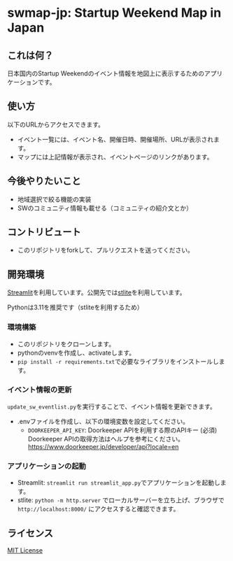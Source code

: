# swmap-jp: Startup Weekend Map in Japan

## これは何？

日本国内のStartup Weekendのイベント情報を地図上に表示するためのアプリケーションです。

## 使い方

以下のURLからアクセスできます。

<!-- [Startup Weekend Map in Japan](https://[pathを載せる]) -->

<!-- <TODO: 2024-07-30 表示されるサイトの画像を入れる> -->

* イベント一覧には、イベント名、開催日時、開催場所、URLが表示されます。
* マップには上記情報が表示され、イベントページのリンクがあります。

## 今後やりたいこと

* 地域選択で絞る機能の実装
* SWのコミュニティ情報も載せる（コミュニティの紹介文とか）

## コントリビュート

* このリポジトリをforkして、プルリクエストを送ってください。

## 開発環境

[Streamlit](https://streamlit.io/)を利用しています。公開先では[stlite](https://share.stlite.net)を利用しています。

Pythonは3.11を推奨です（stliteを利用するため）

### 環境構築

* このリポジトリをクローンします。
* pythonのvenvを作成し、activateします。
* `pip install -r requirements.txt`で必要なライブラリをインストールします。

### イベント情報の更新

`update_sw_eventlist.py`を実行することで、イベント情報を更新できます。

* .envファイルを作成し、以下の環境変数を設定してください。
  * `DOORKEEPER_API_KEY`: Doorkeeper APIを利用する際のAPIキー (必須)
  Doorkeeper APIの取得方法はヘルプを参考にください。<https://www.doorkeeper.jp/developer/api?locale=en>

### アプリケーションの起動

* Streamlit: `streamlit run streamlit_app.py`でアプリケーションを起動します。
* stlite: `python -m http.server` でローカルサーバーを立ち上げ、ブラウザで `http://localhost:8000/` にアクセスすると確認できます。

## ライセンス

[MIT License](./LICENSE)
